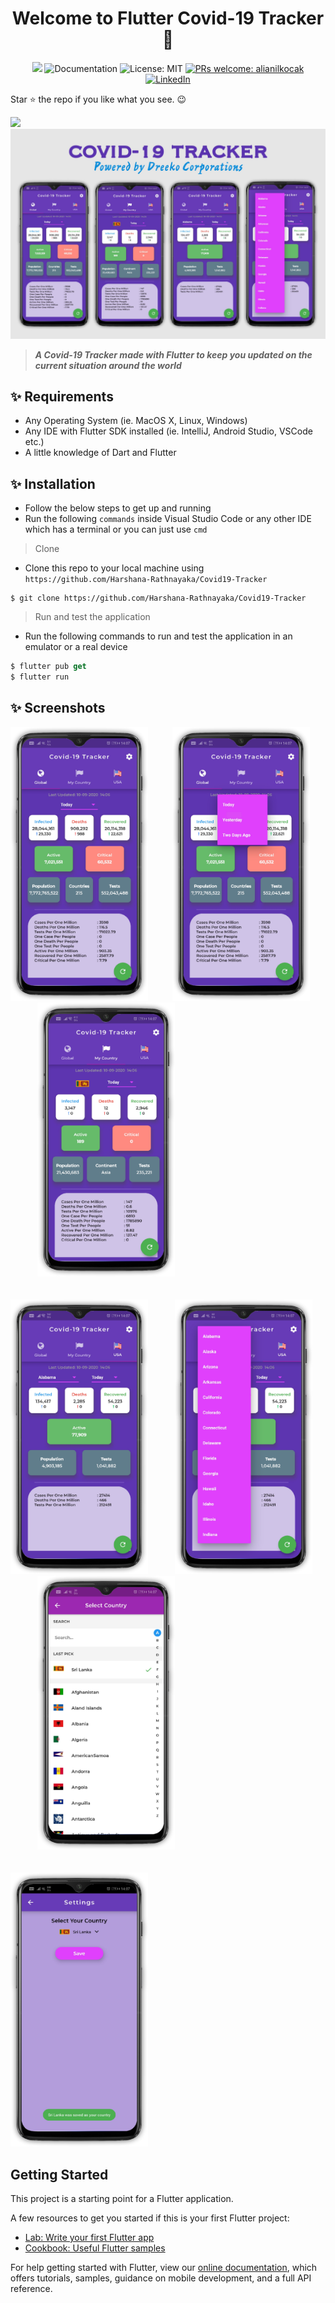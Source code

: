 <h1 align="center">Welcome to Flutter Covid-19 Tracker 👋</h1>

<p align="center">
  <img src="https://img.shields.io/badge/version-1.0.0.-blue.svg?cacheSeconds=2592000" />
  <a>
    <img alt="Documentation" src="https://img.shields.io/badge/documentation-yes-brightgreen.svg" target="_blank" />
  </a>
  <a>
    <img alt="License: MIT" src="https://img.shields.io/badge/License-MIT-yellow.svg" target="_blank" />
  </a>
  <a href="http://makeapullrequest.com">
    <img alt="PRs welcome: alianilkocak" src="https://img.shields.io/badge/PRs-welcome-brightgreen.svg" target="_blank" />
  </a>
  <a href="https://linkedin.com/in/harshana-rathnayaka">
  <img alt="LinkedIn" src="https://img.shields.io/badge/-LinkedIn-black.svg?&logo=linkedin&colorB=555" />
  </a>
</p>

Star ⭐ the repo if you like what you see. 😉

  <img href="https://facebook.com/DiloHashRoX" src="https://img.shields.io/badge/facebook-%231877F2.svg?&style=for-the-badge&logo=facebook&logoColor=white">

<img alt="Poster" src="assets/images/poster.jpg" />

> ***A Covid-19 Tracker made with Flutter to keep you updated on the current situation around the world***

## ✨ Requirements
* Any Operating System (ie. MacOS X, Linux, Windows)
* Any IDE with Flutter SDK installed (ie. IntelliJ, Android Studio, VSCode etc.)
* A little knowledge of Dart and Flutter

## ✨ Installation

- Follow the below steps to get up and running
- Run the following `commands` inside Visual Studio Code or any other IDE which has a terminal or you can just use `cmd`

> Clone

- Clone this repo to your local machine using `https://github.com/Harshana-Rathnayaka/Covid19-Tracker`

```shell
$ git clone https://github.com/Harshana-Rathnayaka/Covid19-Tracker
```

> Run and test the application
- Run the following commands to run and test the application in an emulator or a real device
```dart
$ flutter pub get
$ flutter run
```

## ✨ Screenshots

<img src="assets/images/1.png" width="220">&nbsp;&nbsp;&nbsp;&nbsp;&nbsp;&nbsp;&nbsp;&nbsp;&nbsp;&nbsp;<img src="assets/images/2.png" width="220">&nbsp;&nbsp;&nbsp;&nbsp;&nbsp;&nbsp;&nbsp;&nbsp;&nbsp;&nbsp; <img src="assets/images/3.png" width="220"> </br> </br> </br>
<img src="assets/images/4.png" width="220">&nbsp;&nbsp;&nbsp;&nbsp;&nbsp;&nbsp;&nbsp;&nbsp;&nbsp;&nbsp; <img src="assets/images/5.png" width="220">&nbsp;&nbsp;&nbsp;&nbsp;&nbsp;&nbsp;&nbsp;&nbsp;&nbsp;&nbsp; <img src="assets/images/6.png" width="220"></br> </br> </br>
<img src="assets/images/7.png" width="220">
<!-- <img alt="Poster" src="assets/images/1.png" />
<img alt="Poster" src="assets/images/2.png" />
<img alt="Poster" src="assets/images/3.png" />
<img alt="Poster" src="assets/images/4.png" />
<img alt="Poster" src="assets/images/5.png" />
<img alt="Poster" src="assets/images/6.png" />
<img alt="Poster" src="assets/images/7.png" /> -->




## Getting Started

This project is a starting point for a Flutter application.

A few resources to get you started if this is your first Flutter project:

- [Lab: Write your first Flutter app](https://flutter.dev/docs/get-started/codelab)
- [Cookbook: Useful Flutter samples](https://flutter.dev/docs/cookbook)

For help getting started with Flutter, view our
[online documentation](https://flutter.dev/docs), which offers tutorials,
samples, guidance on mobile development, and a full API reference.
